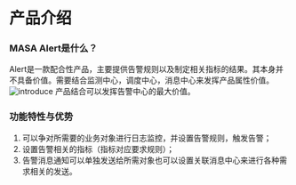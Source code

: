# 产品介绍

### MASA Alert是什么？

Alert是一款配合性产品，主要提供告警规则以及制定相关指标的结果。其本身并不具备价值。需要结合监测中心，调度中心，消息中心来发挥产品属性价值。
![introduce](http://cdn.masastack.com/stack/doc/alert/introduce.png)
产品结合可以发挥告警中心的最大价值。
 
### 功能特性与优势
1.	可以争对所需要的业务对象进行日志监控，并设置告警规则，触发告警；
2.	设置告警相关的指标（指标对应要求规则）；
3.	告警消息通知可以单独发送给所需对象也可以设置关联消息中心来进行各种需求相关的发送。